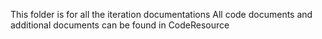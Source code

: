 This folder is for all the iteration documentations 
All code documents and additional documents can be found in CodeResource
